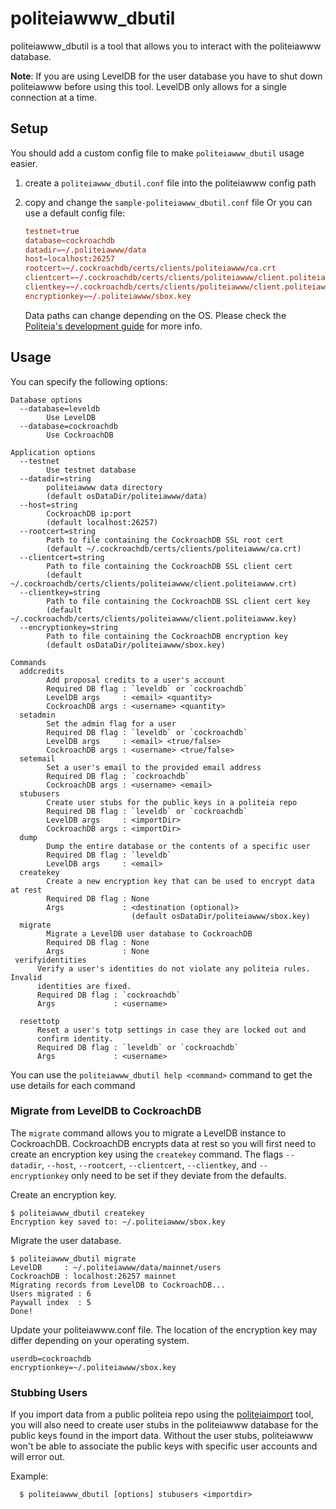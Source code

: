 # politeiawww_dbutil

politeiawww_dbutil is a tool that allows you to interact with the politeiawww
database.

**Note**: If you are using LevelDB for the user database you have to shut down
politeiawww before using this tool. LevelDB only allows for a single
connection at a time.

## Setup

You should add a custom config file to make `politeiawww_dbutil` usage easier.

1. create a `politeiawww_dbutil.conf` file into the politeiawww config path
2. copy and change the `sample-politeiawww_dbutil.conf` file
   Or you can use a default config file:

   ```conf
   testnet=true
   database=cockroachdb
   datadir=~/.politeiawww/data
   host=localhost:26257
   rootcert=~/.cockroachdb/certs/clients/politeiawww/ca.crt
   clientcert=~/.cockroachdb/certs/clients/politeiawww/client.politeiawww.crt
   clientkey=~/.cockroachdb/certs/clients/politeiawww/client.politeiawww.key
   encryptionkey=~/.politeiawww/sbox.key
   ```

   Data paths can change depending on the OS. Please check the
   [Politeia's development guide](https://github.com/decred/politeia#development)
   for more info.

## Usage

You can specify the following options:

    Database options
      --database=leveldb
            Use LevelDB
      --database=cockroachdb
            Use CockroachDB

    Application options
      --testnet
            Use testnet database
      --datadir=string
            politeiawww data directory
            (default osDataDir/politeiawww/data)
      --host=string
            CockroachDB ip:port
            (default localhost:26257)
      --rootcert=string
            Path to file containing the CockroachDB SSL root cert
            (default ~/.cockroachdb/certs/clients/politeiawww/ca.crt)
      --clientcert=string
            Path to file containing the CockroachDB SSL client cert
            (default ~/.cockroachdb/certs/clients/politeiawww/client.politeiawww.crt)
      --clientkey=string
            Path to file containing the CockroachDB SSL client cert key
            (default ~/.cockroachdb/certs/clients/politeiawww/client.politeiawww.key)
      --encryptionkey=string
            Path to file containing the CockroachDB encryption key
            (default osDataDir/politeiawww/sbox.key)

    Commands
      addcredits
            Add proposal credits to a user's account
            Required DB flag : `leveldb` or `cockroachdb`
            LevelDB args     : <email> <quantity>
            CockroachDB args : <username> <quantity>
      setadmin
            Set the admin flag for a user
            Required DB flag : `leveldb` or `cockroachdb`
            LevelDB args     : <email> <true/false>
            CockroachDB args : <username> <true/false>
      setemail
            Set a user's email to the provided email address
            Required DB flag : `cockroachdb`
            CockroachDB args : <username> <email>
      stubusers
            Create user stubs for the public keys in a politeia repo
            Required DB flag : `leveldb` or `cockroachdb`
            LevelDB args     : <importDir>
            CockroachDB args : <importDir>
      dump
            Dump the entire database or the contents of a specific user
            Required DB flag : `leveldb`
            LevelDB args     : <email>
      createkey
            Create a new encryption key that can be used to encrypt data at rest
            Required DB flag : None
            Args             : <destination (optional)>
                               (default osDataDir/politeiawww/sbox.key)
      migrate
            Migrate a LevelDB user database to CockroachDB
            Required DB flag : None
            Args             : None
     verifyidentities
          Verify a user's identities do not violate any politeia rules. Invalid
          identities are fixed.
          Required DB flag : `cockroachdb`
          Args             : <username>

      resettotp
          Reset a user's totp settings in case they are locked out and
          confirm identity.
          Required DB flag : `leveldb` or `cockroachdb`
          Args             : <username>

You can use the `politeiawww_dbutil help <command>` command to get the use details
for each command

### Migrate from LevelDB to CockroachDB

The `migrate` command allows you to migrate a LevelDB instance to CockroachDB.
CockroachDB encrypts data at rest so you will first need to create an
encryption key using the `createkey` command. The flags `--datadir`, `--host`,
`--rootcert`, `--clientcert`, `--clientkey`, and `--encryptionkey` only need to be
set if they deviate from the defaults.

Create an encryption key.

    $ politeiawww_dbutil createkey
    Encryption key saved to: ~/.politeiawww/sbox.key

Migrate the user database.

    $ politeiawww_dbutil migrate
    LevelDB     : ~/.politeiawww/data/mainnet/users
    CockroachDB : localhost:26257 mainnet
    Migrating records from LevelDB to CockroachDB...
    Users migrated : 6
    Paywall index  : 5
    Done!

Update your politeiawww.conf file. The location of the encryption key may
differ depending on your operating system.

    userdb=cockroachdb
    encryptionkey=~/.politeiawww/sbox.key

### Stubbing Users

If you import data from a public politeia repo using the
[politeiaimport](https://github.com/decred/politeia/tree/master/politeiad/cmd/politeiaimport)
tool, you will also need to create user stubs in the politeiawww database for
the public keys found in the import data. Without the user stubs, politeiawww
won't be able to associate the public keys with specific user accounts and will
error out.

Example:

      $ politeiawww_dbutil [options] stubusers <importdir>
